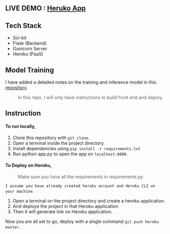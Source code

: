 ## LIVE DEMO : [Heruko App](https://breast-cancer-11.herokuapp.com/)

## Tech Stack
 - Sci-kit
 - Flask (Backend)
 - Gunicorn Server
 - Heroku (PaaS)

## Model Training
  I have added a detailed notes on the training and inference model in this [repository](https://github.com/sachin778899/Salary-Price-Prediction).
> In this repo, I will only have instructions to build front end and deploy.


## Instruction
#### To run locally,
1. Clone this repository with ```git clone```.
2. Open a terminal inside the project directory.
3. Install dependencies using ```pip install -r requirements.txt```
4. Run python app.py to open the app on ```localhost:8000```.

#### To Deploy on Heroku,

> Make sure you have all the requirements in requirements.py

```I assume you have already created heroku account and Heroku CLI on your machine```.

1. Open a terminal on the project directory and create a heroku application.
2. And deploye the project in that Heroku application.
3. Then it will generate link on Heroku application.

Now you are all set to go, deploy with a single command ```git push heroku master```.

